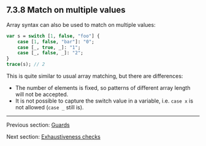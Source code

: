 ## 7.3.8 Match on multiple values

Array syntax can also be used to match on multiple values:

```haxe
var s = switch [1, false, "foo"] {
	case [1, false, "bar"]: "0";
	case [_, true, _]: "1";
	case [_, false, _]: "2";
}
trace(s); // 2
```

This is quite similar to usual array matching, but there are differences:



* The number of elements is fixed, so patterns of different array length will not be accepted.
* It is not possible to capture the switch value in a variable, i.e. `case x` is not allowed (`case _` still is).

---

Previous section: [Guards](7.3.7-Guards.md)

Next section: [Exhaustiveness checks](7.3.9-Exhaustiveness_checks.md)